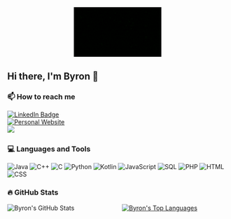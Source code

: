 <div align="center">
  <img src="https://github.com/jyronbones/jyronbones.github.io/blob/main/images/catrun.gif" width="200"/>
</div>

## Hi there, I'm Byron 👋

<!--
**jyronbones/jyronbones** is a ✨ _special_ ✨ repository because its `README.md` (this file) appears on your GitHub profile.

Here are some ideas to get you started:

- 🔭 I’m currently working on ...
- 🌱 I’m currently learning ...
- 👯 I’m looking to collaborate on ...
- 🤔 I’m looking for help with ...
- 💬 Ask me about ...
- 📫 How to reach me: ...
- 😄 Pronouns: ...
- ⚡ Fun fact: ...
![github](https://img.shields.io/badge/GitHub-000000?style=for-the-badge&logo=GitHub&logoColor=white)
-->
<div id="badges">
  <h3>📫 How to reach me</h3>
  <a href="https://www.linkedin.com/in/byron-jones89/">
  <img src="https://img.shields.io/badge/LinkedIn-blue?style=for-the-badge&logo=linkedin&logoColor=white" alt="LinkedIn Badge" width="120" />
  </a><br>
  <a href="https://jyronbones.github.io/">
  <img alt="Personal Website" src="https://img.shields.io/badge/-Website-blueviolet?style=flat&logo=Google-Chrome&logoColor=white" width="120" />
  </a><br>
  <a href="https://www.github.com/jyronbones/">
    <img src="https://img.shields.io/badge/GitHub-000000?style=for-the-badge&logo=GitHub&logoColor=white"  width="120" />
  </a>
  <br>
</div>
<div id="lang_badges">
  <h3>💻 Languages and Tools</h3>

![Java](https://img.shields.io/badge/-Java-orange?style=flat&logo=java&logoColor=white)
![C++](https://img.shields.io/badge/-C++-blue?style=flat&logo=c%2B%2B&logoColor=white)
![C](https://img.shields.io/badge/-C-00599C?style=flat&logo=c&logoColor=white)
![Python](https://img.shields.io/badge/-Python-yellow?style=flat&logo=python&logoColor=white)
![Kotlin](https://img.shields.io/badge/-Kotlin-blueviolet?style=flat&logo=kotlin&logoColor=white)
![JavaScript](https://img.shields.io/badge/-JavaScript-yellowgreen?style=flat&logo=javascript&logoColor=white)
![SQL](https://img.shields.io/badge/-SQL-blue?style=flat&logo=sql&logoColor=white)
![PHP](https://img.shields.io/badge/-PHP-purple?style=flat&logo=php&logoColor=white)
![HTML](https://img.shields.io/badge/-HTML-red?style=flat&logo=html5&logoColor=white)
![CSS](https://img.shields.io/badge/-CSS-blueviolet?style=flat&logo=css3&logoColor=white)
</div>

<div id="github_stats">
  <h3>🔥 GitHub Stats</h3>

  <div style="display: flex; gap: 20px;">
    <div style="flex: 1;">
      <img src="https://github-readme-stats.vercel.app/api?username=jyronbones&count_private=true&show_icons=true&theme=radical&custom_title=Total+Commits" alt="Byron's GitHub Stats" />
    </div>
    <div style="flex: 1;">
      <a href="https://github.com/jyronbones">
        <img src="https://github-readme-stats.vercel.app/api/top-langs/?username=jyronbones&layout=compact&theme=radical&langs_count=6&hide=html,css" alt="Byron's Top Languages" />
      </a>
    </div>
  </div>
</div>
